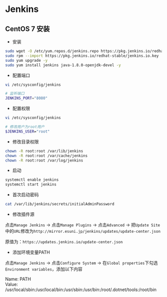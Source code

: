 # Jenkins

## CentOS 7 安装

- 安装

```bash
sudo wget -O /etc/yum.repos.d/jenkins.repo https://pkg.jenkins.io/redhat-stable/jenkins.repo
sudo rpm --import https://pkg.jenkins.io/redhat-stable/jenkins.io.key
sudo yum upgrade -y 
sudo yum install jenkins java-1.8.0-openjdk-devel -y
```
- 配置端口

```bash
vi /etc/sysconfig/jenkins

# 监听端口
JENKINS_PORT="8080"
```

- 配置权限

```bash
vi /etc/sysconfig/jenkins

# 修改用户为root用户
$JENKINS_USER="root"
```

- 修改目录权限

```bash
chown -R root:root /var/lib/jenkins
chown -R root:root /var/cache/jenkins
chown -R root:root /var/log/jenkins
```

- 启动

```bash
systemctl enable jenkins
systemctl start jenkins
```

- 首次启动密码

```bash
cat /var/lib/jenkins/secrets/initialAdminPassword
```

- 修改插件源

点击`Manage Jenkins` -> 点击`Manage Plugins` -> 点击`Advanced` -> 把`Update Site`中的`URL`修改为`http://mirror.esuni.jp/jenkins/updates/update-center.json`

原值为：`https://updates.jenkins.io/update-center.json`

- 添加环境变量PATH

点击`Manage Jenkins` -> 点击`Configure System` -> 在`Global properties`下勾选`Environment variables`，添加以下内容

Name: PATH  
Value: /usr/local/sbin:/usr/local/bin:/usr/sbin:/usr/bin:/root/.dotnet/tools:/root/bin
